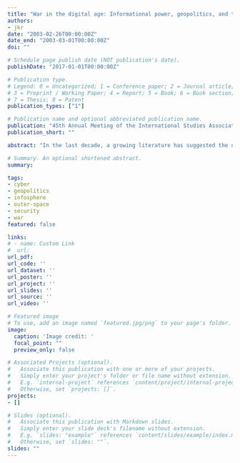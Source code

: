 ```yaml
---
title: "War in the digital age: Informational power, geopolitics, and the fifth dimension [Paper presentation]"
authors:
- jkr
date: "2003-02-26T00:00:00Z"
date_end: "2003-03-01T00:00:00Z"
doi: ""

# Schedule page publish date (NOT publication's date).
publishDate: "2017-01-01T00:00:00Z"

# Publication type.
# Legend: 0 = Uncategorized; 1 = Conference paper; 2 = Journal article;
# 3 = Preprint / Working Paper; 4 = Report; 5 = Book; 6 = Book section;
# 7 = Thesis; 8 = Patent
publication_types: ["1"]

# Publication name and optional abbreviated publication name.
publication: "45th Annual Meeting of the International Studies Association (ISA), Portland, OR"
publication_short: ""

abstract: "In the last decade, a growing literature has suggested the need for a new set of classes of 'new' forms of war as the result of a shift to a postmodernist worldwide environment. This paper argues that the shifts in the forms and patterns of warfare and strategy are, however, consistent with earlier changes as a result of shifts in socio-technological paradigms. Rather than aiming to identify 'new classes' of war, we argue here for the need to focus on the growing strategic importance of the fifth dimension of strategic power---the digital infosphere (together with sea, land air, and space)---as the result of the rise of a new commercial and organizational setting in the form of a digitally based informational network economy. Arguing from a geopolitical viewpoint, the paper identifies consistent with existing frameworks this informational environment, its impact on strategy, and the meaning of power. It then provides an empirical measure of informational capability that allows us to get a fuller picture of the power-share of actors in the international system and a comparison with existing measures of capability and power-share."

# Summary. An optional shortened abstract.
summary:

tags:
- cyber
- geopolitics
- infosphere
- outer-space
- security
- war
featured: false

links:
# - name: Custom Link
#  url:
url_pdf:
url_code: ''
url_dataset: ''
url_poster: ''
url_project: ''
url_slides: ''
url_source: ''
url_video: ''

# Featured image
# To use, add an image named `featured.jpg/png` to your page's folder.
image:
  caption: 'Image credit: '
  focal_point: ""
  preview_only: false

# Associated Projects (optional).
#   Associate this publication with one or more of your projects.
#   Simply enter your project's folder or file name without extension.
#   E.g. `internal-project` references `content/project/internal-project/index.md`.
#   Otherwise, set `projects: []`.
projects:
- []

# Slides (optional).
#   Associate this publication with Markdown slides.
#   Simply enter your slide deck's filename without extension.
#   E.g. `slides: "example"` references `content/slides/example/index.md`.
#   Otherwise, set `slides: ""`.
slides: ""
---
```

